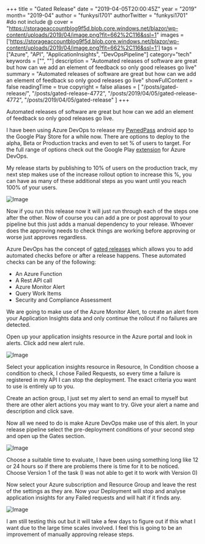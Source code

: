 +++
title = "Gated Release"
date = "2019-04-05T20:00:45Z"
year = "2019"
month= "2019-04"
author = "funkysi1701"
authorTwitter = "funkysi1701" #do not include @
cover = "https://storageaccountblog9f5d.blob.core.windows.net/blazor/wp-content/uploads/2019/04/image.png?fit=662%2C116&ssl=1"
images = ['https://storageaccountblog9f5d.blob.core.windows.net/blazor/wp-content/uploads/2019/04/image.png?fit=662%2C116&ssl=1']
tags = ["Azure", "API", "ApplicationInsights", "DevOpsPipeline"]
category="tech"
keywords = ["", ""]
description = "Automated releases of software are great but how can we add an element of feedback so only good releases go live"
summary = "Automated releases of software are great but how can we add an element of feedback so only good releases go live"
showFullContent = false
readingTime = true
copyright = false
aliases = [
    "/posts/gated-release/",
    "/posts/gated-release-4772",
    "/posts/2019/04/05/gated-release-4772",
    "/posts/2019/04/05/gated-release"
]
+++

Automated releases of software are great but how can we add an element of feedback so only good releases go live.

I have been using Azure DevOps to release my [PwnedPass](https://www.funkysi1701.com/pwned-pass/) android app to the Google Play Store for a while now. There are options to deploy to the alpha, Beta or Production tracks and even to set % of users to target. For the full range of options check out the Google Play [extension](https://marketplace.visualstudio.com/items?itemName=ms-vsclient.google-play) for Azure DevOps.

My release starts by publishing to 10% of users on the production track, my next step makes use of the increase rollout option to increase this %, you can have as many of these additional steps as you want until you reach 100% of your users.

![Image](https://storageaccountblog9f5d.blob.core.windows.net/blazor/wp-content/uploads/2019/04/image.png?fit=662%2C116&ssl=1)

Now if you run this release now it will just run through each of the steps one after the other. Now of course you can add a pre or post approval to your pipeline but this just adds a manual dependency to your release. Whoever does the approving needs to check things are working before approving or worse just approves regardless.

Azure DevOps has the concept of [gated releases](https://docs.microsoft.com/en-us/azure/devops/pipelines/release/deploy-using-approvals?view=azure-devops) which allows you to add automated checks before or after a release happens. These automated checks can be any of the following:

- An Azure Function
- A Rest API call
- Azure Monitor Alert
- Query Work Items
- Security and Compliance Assessment

We are going to make use of the Azure Monitor Alert, to create an alert from your Application Insights data and only continue the rollout if no failures are detected.

Open up your application insights resource in the Azure portal and look in alerts. Click add new alert rule.

![Image](https://storageaccountblog9f5d.blob.core.windows.net/blazor/wp-content/uploads/2019/04/image-1.png?fit=662%2C552&ssl=1)

Select your application insights resource in Resource, In Condition choose a condition to check, I chose Failed Requests, so every time a failure is registered in my API I can stop the deployment. The exact criteria you want to use is entirely up to you.

Create an action group, I just set my alert to send an email to myself but there are other alert actions you may want to try. Give your alert a name and description and click save.

Now all we need to do is make Azure DevOps make use of this alert. In your release pipeline select the pre-deployment conditions of your second step and open up the Gates section.

![Image](https://storageaccountblog9f5d.blob.core.windows.net/blazor/wp-content/uploads/2019/04/image-2.png?fit=662%2C498&ssl=1)

Choose a suitable time to evaluate, I have been using something long like 12 or 24 hours so if there are problems there is time for it to be noticed. Choose Version 1 of the task (I was not able to get it to work with Version 0)

Now select your Azure subscription and Resource Group and leave the rest of the settings as they are. Now your Deployment will stop and analyse application insights for any Failed requests and will halt if it finds any.

![Image](https://storageaccountblog9f5d.blob.core.windows.net/blazor/wp-content/uploads/2019/04/image-3.png?fit=662%2C88&ssl=1)

I am still testing this out but it will take a few days to figure out if this what I want due to the large time scales involved. I feel this is going to be an improvement of manually approving release steps.